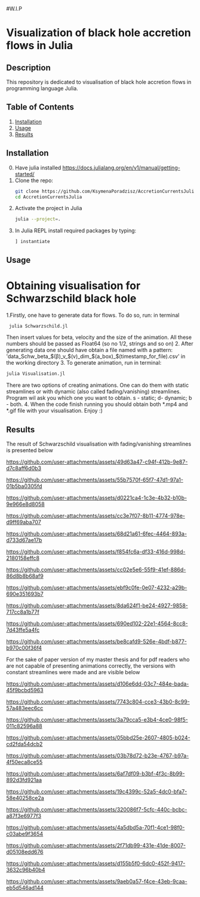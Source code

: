#W.I.P
# Visualization of black hole accretion flows in Julia
## Description
This repository is dedicated to visualisation of black hole accretion flows in programming language Julia. 

## Table of Contents
1. [Installation](#installation)
2. [Usage](#usage)
3. [Results](#results)

## Installation
0. Have julia installed https://docs.julialang.org/en/v1/manual/getting-started/
1. Clone the repo:
   ```bash
   git clone https://github.com/KsymenaPoradzisz/AccretionCurrentsJulia
   cd AccretionCurrentsJulia
   ```
2. Activate the project in Julia
   ```bash
   julia --project=.
   ```
3. In Julia REPL install required packages by typing:
    ```
    ] instantiate
   ```
## Usage
# Obtaining visualisation for Schwarzschild black hole
1.Firstly, one have to generate data for flows. To do so, run: in terminal
```bash
 julia Schwarzschild.jl
```
Then insert values for beta, velocity and the size of the animation. All these numbers should be passed as Float64 (so no 1/2, strings and so on)
2. After generating data one should have obtain a file named with a pattern: 'data\_Schw\_beta\_\$(β)\_v\_\$(v)\_dim\_\$(a_box)\_\$(timestamp_for_file).csv' in the working directory
3. To generate animation, run in terminal:
```bash
julia Visualisation.jl
```
There are two options of creating animations. One can do them with static streamlines or with dynamic (also called fading/vanishing) streamlines. Program wil ask you which one you want to obtain. 
s - static; d- dynamic; b - both.
4. When the code finish running you should obtain both *.mp4 and *.gif file with your visualisation. Enjoy :)

## Results
   
The result of Schwarzschild visualisation with fading/vanishing streamlines is presented below


https://github.com/user-attachments/assets/49d63a47-c94f-412b-9e87-d7c8aff6d0b3

https://github.com/user-attachments/assets/55b7570f-65f7-47d1-97a1-01b5ba0305fd

https://github.com/user-attachments/assets/d0221ca4-1c3e-4b32-b10b-9e966e8d8058

https://github.com/user-attachments/assets/cc3e7f07-8b11-4774-978e-d9ff69aba707

https://github.com/user-attachments/assets/68d21a61-6fec-4464-893a-d733d67ae17b

https://github.com/user-attachments/assets/f854fc6a-df33-416d-998d-2180158effc8

https://github.com/user-attachments/assets/cc02e5e6-55f9-41ef-886d-86d8b8b68af9

https://github.com/user-attachments/assets/ebf9c0fe-0e07-4232-a29b-690e351693b7

https://github.com/user-attachments/assets/8da624f1-be24-4927-9858-717cc8a1b77f

https://github.com/user-attachments/assets/690ed102-22e1-4564-8cc8-7d43ffe5a4fc

https://github.com/user-attachments/assets/be8cafd9-526e-4bdf-b877-b970c00f36f4







For the sake of paper version of my master thesis and for pdf readers who are not capable of presenting animations correctly, the versions with constant streamlines were made and are visible below

https://github.com/user-attachments/assets/d106e6dd-03c7-484e-bada-45f9bcbd5963

https://github.com/user-attachments/assets/7743c804-cce3-43b0-8c99-57a483eec6cc

https://github.com/user-attachments/assets/3a79cca5-e3b4-4ce0-98f5-011c82596a88

https://github.com/user-attachments/assets/05bbd25e-2607-4805-b024-cd2fda54dcb2

https://github.com/user-attachments/assets/03b78d72-b23e-4767-b97a-4f50eca8ce55

https://github.com/user-attachments/assets/6af7df09-b3bf-4f3c-8b99-892d3fd921aa

https://github.com/user-attachments/assets/19c4399c-52a5-4dc0-bfa7-58e40258ce2a

https://github.com/user-attachments/assets/320086f7-5cfc-440c-bcbc-a87f3e6977f3

https://github.com/user-attachments/assets/4a5dbd5a-70f1-4ce1-98f0-c03abe9f3654

https://github.com/user-attachments/assets/2f71db99-431e-41de-8007-d05108edd676

https://github.com/user-attachments/assets/d155b5f0-6dc0-452f-9417-3632c96b40b4

https://github.com/user-attachments/assets/9aeb0a57-f4ce-43eb-9caa-eb5d546ad144



